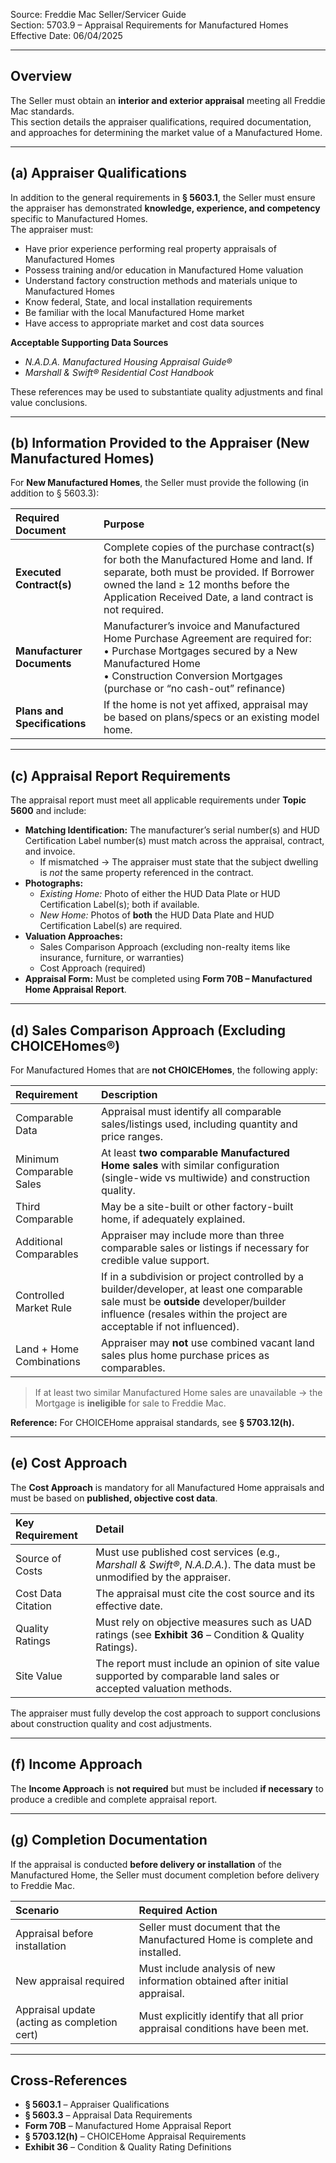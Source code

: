 Source: Freddie Mac Seller/Servicer Guide  
Section: 5703.9 – Appraisal Requirements for Manufactured Homes  
Effective Date: 06/04/2025  

---

## Overview
The Seller must obtain an **interior and exterior appraisal** meeting all Freddie Mac standards.  
This section details the appraiser qualifications, required documentation, and approaches for determining the market value of a Manufactured Home.

---

## (a) Appraiser Qualifications
In addition to the general requirements in **§ 5603.1**, the Seller must ensure the appraiser has demonstrated **knowledge, experience, and competency** specific to Manufactured Homes.  
The appraiser must:

- Have prior experience performing real property appraisals of Manufactured Homes  
- Possess training and/or education in Manufactured Home valuation  
- Understand factory construction methods and materials unique to Manufactured Homes  
- Know federal, State, and local installation requirements  
- Be familiar with the local Manufactured Home market  
- Have access to appropriate market and cost data sources  

**Acceptable Supporting Data Sources**
- *N.A.D.A. Manufactured Housing Appraisal Guide®*  
- *Marshall & Swift® Residential Cost Handbook*  

These references may be used to substantiate quality adjustments and final value conclusions.

---

## (b) Information Provided to the Appraiser (New Manufactured Homes)
For **New Manufactured Homes**, the Seller must provide the following (in addition to § 5603.3):

| Required Document | Purpose |
|:--|:--|
| **Executed Contract(s)** | Complete copies of the purchase contract(s) for both the Manufactured Home and land. If separate, both must be provided. If Borrower owned the land ≥ 12 months before the Application Received Date, a land contract is not required. |
| **Manufacturer Documents** | Manufacturer’s invoice and Manufactured Home Purchase Agreement are required for:<br>• Purchase Mortgages secured by a New Manufactured Home<br>• Construction Conversion Mortgages (purchase or “no cash-out” refinance) |
| **Plans and Specifications** | If the home is not yet affixed, appraisal may be based on plans/specs or an existing model home. |

---

## (c) Appraisal Report Requirements
The appraisal report must meet all applicable requirements under **Topic 5600** and include:

- **Matching Identification:** The manufacturer’s serial number(s) and HUD Certification Label number(s) must match across the appraisal, contract, and invoice.  
  - If mismatched → The appraiser must state that the subject dwelling is *not* the same property referenced in the contract.
- **Photographs:**
  - *Existing Home:* Photo of either the HUD Data Plate or HUD Certification Label(s); both if available.  
  - *New Home:* Photos of **both** the HUD Data Plate and HUD Certification Label(s) are required.
- **Valuation Approaches:**
  - Sales Comparison Approach (excluding non-realty items like insurance, furniture, or warranties)  
  - Cost Approach (required)  
- **Appraisal Form:** Must be completed using **Form 70B – Manufactured Home Appraisal Report**.

---

## (d) Sales Comparison Approach (Excluding CHOICEHomes®)
For Manufactured Homes that are **not CHOICEHomes**, the following apply:

| Requirement | Description |
|:--|:--|
| Comparable Data | Appraisal must identify all comparable sales/listings used, including quantity and price ranges. |
| Minimum Comparable Sales | At least **two comparable Manufactured Home sales** with similar configuration (single-wide vs multiwide) and construction quality. |
| Third Comparable | May be a site-built or other factory-built home, if adequately explained. |
| Additional Comparables | Appraiser may include more than three comparable sales or listings if necessary for credible value support. |
| Controlled Market Rule | If in a subdivision or project controlled by a builder/developer, at least one comparable sale must be **outside** developer/builder influence (resales within the project are acceptable if not influenced). |
| Land + Home Combinations | Appraiser may **not** use combined vacant land sales plus home purchase prices as comparables. |

> If at least two similar Manufactured Home sales are unavailable → the Mortgage is **ineligible** for sale to Freddie Mac.

**Reference:** For CHOICEHome appraisal standards, see **§ 5703.12(h).**

---

## (e) Cost Approach
The **Cost Approach** is mandatory for all Manufactured Home appraisals and must be based on **published, objective cost data**.

| Key Requirement | Detail |
|:--|:--|
| Source of Costs | Must use published cost services (e.g., *Marshall & Swift®*, *N.A.D.A.*). The data must be unmodified by the appraiser. |
| Cost Data Citation | The appraisal must cite the cost source and its effective date. |
| Quality Ratings | Must rely on objective measures such as UAD ratings (see **Exhibit 36** – Condition & Quality Ratings). |
| Site Value | The report must include an opinion of site value supported by comparable land sales or accepted valuation methods. |

The appraiser must fully develop the cost approach to support conclusions about construction quality and cost adjustments.

---

## (f) Income Approach
The **Income Approach** is **not required** but must be included **if necessary** to produce a credible and complete appraisal report.

---

## (g) Completion Documentation
If the appraisal is conducted **before delivery or installation** of the Manufactured Home, the Seller must document completion before delivery to Freddie Mac.

| Scenario | Required Action |
|:--|:--|
| Appraisal before installation | Seller must document that the Manufactured Home is complete and installed. |
| New appraisal required | Must include analysis of new information obtained after initial appraisal. |
| Appraisal update (acting as completion cert) | Must explicitly identify that all prior appraisal conditions have been met. |

---

## Cross-References
- **§ 5603.1** – Appraiser Qualifications  
- **§ 5603.3** – Appraisal Data Requirements  
- **Form 70B** – Manufactured Home Appraisal Report  
- **§ 5703.12(h)** – CHOICEHome Appraisal Requirements  
- **Exhibit 36** – Condition & Quality Rating Definitions  
